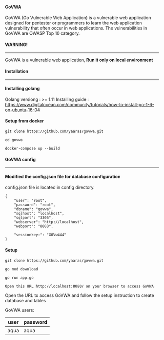 #### GoVWA
GoVWA (Go Vulnerable Web Application) is a vulnerable web application designed for pentester or programmers to learn the web application vulnerability that often occur in web applications. The vulnerabilities in GoVWA are OWASP Top 10 category. 

#### WARNING!
---
GoVWA is a vulnerable web application, **Run it only on local environment**

#### Installation
---
#### Installing golang
Golang versiong : >= 1.11 
Installing guide : https://www.digitalocean.com/community/tutorials/how-to-install-go-1-6-on-ubuntu-16-04

#### Setup from docker
```
git clone https://github.com/yaaras/govwa.git

cd govwa

docker-compose up --build
```

#### GoVWA config
---
#### Modified the config.json file for database configuration

config.json file is located in config directory.

```
{
    "user": "root",
    "password": "root",
    "dbname": "govwa",
    "sqlhost": "localhost",
    "sqlport": "3306",
    "webserver": "http://localhost",
    "webport": "8888",

    "sessionkey:": "G0Vw444"
}
```

#### Setup
```
git clone https://github.com/yaaras/govwa.git

go mod download

go run app.go 

Open this URL http://localhost:8080/ on your browser to access GoVWA

```
Open the URL to access GoVWA and follow the setup instruction to create database and tables


GoVWA users:

| user | password   |
|------|------------|
| aqua | aqua       |


